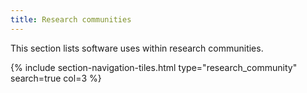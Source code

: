 ```yaml
---
title: Research communities
---
```


This section lists software uses within research communities. 


{% include section-navigation-tiles.html type="research_community" search=true col=3 %}

